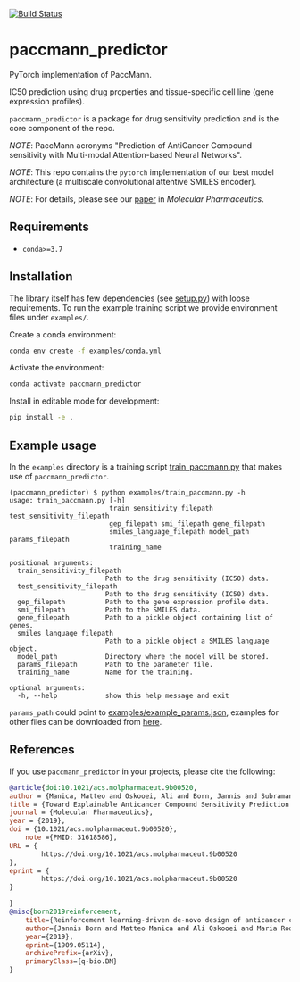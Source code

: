 [![Build Status](https://travis-ci.org/PaccMann/paccmann_predictor.svg?branch=master)](https://travis-ci.org/PaccMann/paccmann_predictor)
# paccmann_predictor

PyTorch implementation of PaccMann.

IC50 prediction using drug properties and tissue-specific cell line (gene expression profiles).

`paccmann_predictor` is a package for drug sensitivity prediction and is the core component of the repo.

*NOTE*: PaccMann acronyms "Prediction of AntiCancer Compound sensitivity with Multi-modal Attention-based Neural Networks".

*NOTE*: This repo contains the `pytorch` implementation of our best model architecture (a multiscale convolutional attentive SMILES encoder).

*NOTE*: For details, please see our [paper](https://doi.org/10.1021/acs.molpharmaceut.9b00520) in *Molecular Pharmaceutics*.

## Requirements

- `conda>=3.7`

## Installation

The library itself has few dependencies (see [setup.py](setup.py)) with loose requirements. 
To run the example training script we provide environment files under `examples/`.

Create a conda environment:

```sh
conda env create -f examples/conda.yml
```

Activate the environment:

```sh
conda activate paccmann_predictor
```

Install in editable mode for development:

```sh
pip install -e .
```

## Example usage

In the `examples` directory is a training script [train_paccmann.py](./examples/train_paccmann.py) that makes use
of `paccmann_predictor`.

```console
(paccmann_predictor) $ python examples/train_paccmann.py -h
usage: train_paccmann.py [-h]
                         train_sensitivity_filepath test_sensitivity_filepath
                         gep_filepath smi_filepath gene_filepath
                         smiles_language_filepath model_path params_filepath
                         training_name

positional arguments:
  train_sensitivity_filepath
                        Path to the drug sensitivity (IC50) data.
  test_sensitivity_filepath
                        Path to the drug sensitivity (IC50) data.
  gep_filepath          Path to the gene expression profile data.
  smi_filepath          Path to the SMILES data.
  gene_filepath         Path to a pickle object containing list of genes.
  smiles_language_filepath
                        Path to a pickle object a SMILES language object.
  model_path            Directory where the model will be stored.
  params_filepath       Path to the parameter file.
  training_name         Name for the training.

optional arguments:
  -h, --help            show this help message and exit
```

`params_path` could point to [examples/example_params.json](examples/example_params.json), examples for other files can be downloaded from [here](https://ibm.box.com/v/paccmann-pytoda-data).

## References

If you use `paccmann_predictor` in your projects, please cite the following:

```bib
@article{doi:10.1021/acs.molpharmaceut.9b00520,
author = {Manica, Matteo and Oskooei, Ali and Born, Jannis and Subramanian, Vigneshwari and Saez-Rodriguez, Julio and Rodriguez Martinez, Maria},
title = {Toward Explainable Anticancer Compound Sensitivity Prediction via Multimodal Attention-Based Convolutional Encoders},
journal = {Molecular Pharmaceutics},
year = {2019},
doi = {10.1021/acs.molpharmaceut.9b00520},
    note ={PMID: 31618586},
URL = { 
        https://doi.org/10.1021/acs.molpharmaceut.9b00520
},
eprint = { 
        https://doi.org/10.1021/acs.molpharmaceut.9b00520
}

}
@misc{born2019reinforcement,
    title={Reinforcement learning-driven de-novo design of anticancer compounds conditioned on biomolecular profiles},
    author={Jannis Born and Matteo Manica and Ali Oskooei and Maria Rodriguez Martinez},
    year={2019},
    eprint={1909.05114},
    archivePrefix={arXiv},
    primaryClass={q-bio.BM}
}
```
